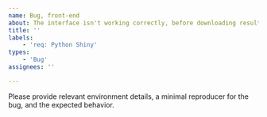```yaml
---
name: Bug, front-end
about: The interface isn't working correctly, before downloading results.
title: ''
labels:
    - 'req: Python Shiny'
types:
    - 'Bug'
assignees: ''

---
```


Please provide relevant environment details, a minimal reproducer for the bug, and the expected behavior.
